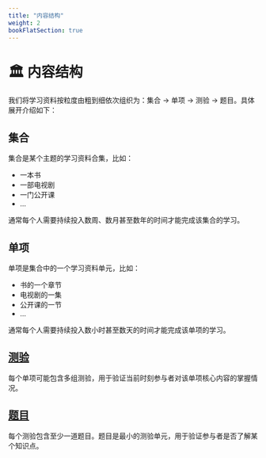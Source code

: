 ```yaml
---
title: "内容结构"
weight: 2
bookFlatSection: true
---
```


# 🏛️ 内容结构

我们将学习资料按粒度由粗到细依次组织为：集合 → 单项 → 测验 → 题目。具体展开介绍如下：

## 集合

集合是某个主题的学习资料合集，比如：

* 一本书
* 一部电视剧
* 一门公开课
* ...

通常每个人需要持续投入数周、数月甚至数年的时间才能完成该集合的学习。

## 单项

单项是集合中的一个学习资料单元，比如：

* 书的一个章节
* 电视剧的一集
* 公开课的一节
* ...

通常每个人需要持续投入数小时甚至数天的时间才能完成该单项的学习。

## [测验](/nerds-docs/docs/content-hierarchy/quiz/)

每个单项可能包含多组测验，用于验证当前时刻参与者对该单项核心内容的掌握情况。

## [题目](/nerds-docs/docs/content-hierarchy/questions/)

每个测验包含至少一道题目。题目是最小的测验单元，用于验证参与者是否了解某个知识点。

